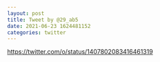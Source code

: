 ```yaml
--- 
layout: post 
title: Tweet by @29_ab5 
date: 2021-06-23 1624481152 
categories: twitter 
--- 
```

https://twitter.com/o/status/1407802083416461319